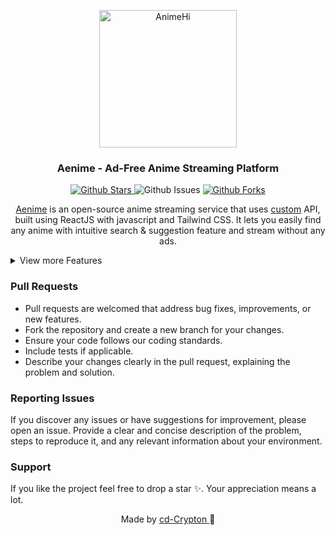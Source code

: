 <p align="center">
  <div align="center">
    <a href="https://aenime.qzz.io/">
      <img alt="AnimeHi" src="https://raw.githubusercontent.com/cd-Crypton/aenime/refs/heads/main/public/logo.png" width="220"/>
    </a>
  </div>
    <h3 align="center">Aenime - Ad-Free Anime Streaming Platform</h3>
    <p align="center">
  <a href="https://github.com/cd-Crypton/aenime">
      <img src="https://img.shields.io/github/stars/cd-Crypton/aenime" alt="Github Stars">
    </a>
      <img src="https://img.shields.io/github/issues/cd-Crypton/aenime" alt="Github Issues">
     <a href="https://github.com/cd-Crypton/aenime">
      <img src="https://img.shields.io/github/forks/cd-Crypton/aenime" alt="Github Forks" />
    </a>
</p>
</p>
<p align="center">
    <a href="https://aenime.qzz.io">Aenime</a> is an open-source anime streaming service that uses <a href="https://github.com/itzzzme/anime-api">custom</a> API, built using ReactJS with javascript and Tailwind CSS. It lets you easily find any anime with intuitive search & suggestion feature and stream without any ads.
 </p>

<details>
<summary>View more Features</summary>

### General

- Sub Anime support
- Dub Anime support
- User-friendly interface
- Mobile responsive
- Fast page load
- Character & Voice Actors

### Watch Page

- Related Animes
- Recommended Animes
- Available seasons
- Estimated schedule of upcoming episodes
- **Player**
  - Autoplay
  - Autoskip intro/outro
  - Autonext

</details>

### Pull Requests

- Pull requests are welcomed that address bug fixes, improvements, or new features.
- Fork the repository and create a new branch for your changes.
- Ensure your code follows our coding standards.
- Include tests if applicable.
- Describe your changes clearly in the pull request, explaining the problem and solution.

 ### Reporting Issues

If you discover any issues or have suggestions for improvement, please open an issue. Provide a clear and concise description of the problem, steps to reproduce it, and any relevant information about your environment.

### Support

 If you like the project feel free to drop a star ✨. Your appreciation means a lot.

<p align="center" style="text-decoration: none;">Made by <a href="https://github.com/cd-Crypton" tarGET="_blank">cd-Crypton 
</a>🫰</p>

